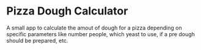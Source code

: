 # Pizza Dough Calculator

A small app to calculate the amout of dough for a pizza depending on specific parameters like number people, which yeast to use, if a pre dough should be prepared, etc.
